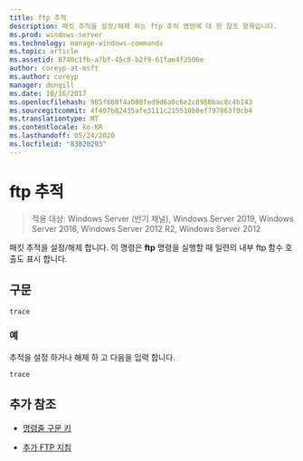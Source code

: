 ```yaml
---
title: ftp 추적
description: 패킷 추적을 설정/해제 하는 ftp 추적 명령에 대 한 참조 항목입니다.
ms.prod: windows-server
ms.technology: manage-windows-commands
ms.topic: article
ms.assetid: 8740c1fb-a7bf-45c8-b2f9-61fae4f3506e
author: coreyp-at-msft
ms.author: coreyp
manager: dongill
ms.date: 10/16/2017
ms.openlocfilehash: 985f860f4a080fed9d6a0c6e2c8950bac8c4b143
ms.sourcegitcommit: 4f407b82435afe3111c215510b0ef797863f9cb4
ms.translationtype: MT
ms.contentlocale: ko-KR
ms.lasthandoff: 05/24/2020
ms.locfileid: "83820293"
---
```

# <a name="ftp-trace"></a>ftp 추적

> 적용 대상: Windows Server (반기 채널), Windows Server 2019, Windows Server 2016, Windows Server 2012 R2, Windows Server 2012

패킷 추적을 설정/해제 합니다. 이 명령은 **ftp** 명령을 실행할 때 일련의 내부 ftp 함수 호출도 표시 합니다.

## <a name="syntax"></a>구문

```
trace
```

### <a name="examples"></a>예

추적을 설정 하거나 해제 하 고 다음을 입력 합니다.

```
trace
```

## <a name="additional-references"></a>추가 참조

- [명령줄 구문 키](command-line-syntax-key.md)

- [추가 FTP 지침](https://docs.microsoft.com/previous-versions/orphan-topics/ws.10/cc756013(v=ws.10))
